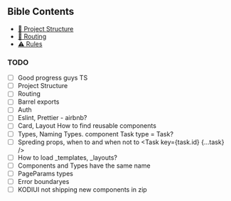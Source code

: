 ## Bible Contents

- [📁 Project Structure](docs/project-structure.md)
- [🔗 Routing](docs/routing.md)
- [⚠️ Rules](docs/rules.md)

### TODO

- [ ] Good progress guys TS
- [ ] Project Structure
- [ ] Routing
- [ ] Barrel exports
- [ ] Auth
- [ ] Eslint, Prettier - airbnb?
- [ ] Card, Layout How to find reusable components
- [ ] Types, Naming Types. component Task type = Task?
- [ ] Spreding props, when to and when not to <Task key={task.id} {...task} />
- [ ] How to load \_templates, \_layouts?
- [ ] Components and Types have the same name
- [ ] PageParams types
- [ ] Error boundaryes
- [ ] KODIUI not shipping new components in zip 
